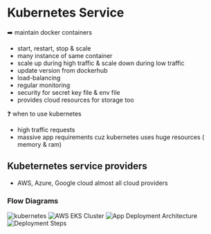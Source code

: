 # Kubernetes Service 

➡️ maintain docker containers

- start, restart, stop & scale
- many instance of same container
- scale up during high traffic & scale down during low traffic
- update version from dockerhub
- load-balancing
- regular monitoring 
- security for secret key file & env file 
- provides cloud resources for storage too

❓ when to use kubernetes 

- high traffic requests
- massive app requirements
cuz kubernetes uses huge resources ( memory & ram)

## Kubeternetes service providers

- AWS, Azure, Google cloud almost all cloud providers

### Flow Diagrams

![kubernetes](public/kubernetes.png)
![AWS EKS Cluster](public/ekscluster.png)
![App Deployment Architecture](public/gitops.png)
![Deployment Steps](public/deploymentflow.png)